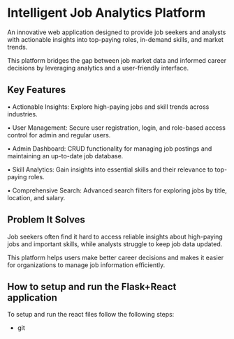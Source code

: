 <h1>Intelligent Job Analytics Platform</h1>
<p>An innovative web application designed to provide job seekers and analysts with actionable insights into top-paying roles, in-demand skills, and market trends. </p>
<p>This platform bridges the gap between job market data and informed career decisions by leveraging analytics and a user-friendly interface.</p>

<h2>Key Features</h2>
	<p>•	Actionable Insights: Explore high-paying jobs and skill trends across industries.</p>
	<p>•	User Management: Secure user registration, login, and role-based access control for admin and regular users.</p>
	<p>•	Admin Dashboard: CRUD functionality for managing job postings and maintaining an up-to-date job database.</p>
	<p>•	Skill Analytics: Gain insights into essential skills and their relevance to top-paying roles.</p>
	<p>•	Comprehensive Search: Advanced search filters for exploring jobs by title, location, and salary.</p>

<h2>Problem It Solves</h2>
<p>Job seekers often find it hard to access reliable insights about high-paying jobs and important skills, while analysts struggle to keep job data updated.</p>
<p>This platform helps users make better career decisions and makes it easier for organizations to manage job information efficiently.</p>

<h2> How to setup and run the Flask+React application</h2>
<p> To setup and run the react files follow the following steps:</p>
<ul>
<li> git</li>
</ul>
